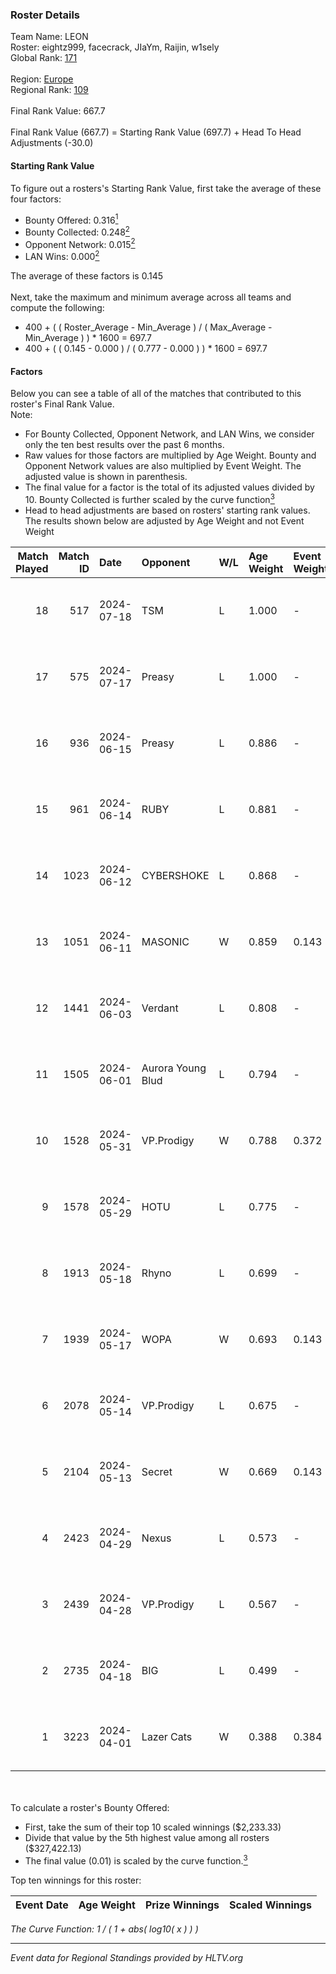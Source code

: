 ### Roster Details<br />
Team Name: LEON<br />
Roster: eightz999, facecrack, JIaYm, Raijin, w1sely<br />
Global Rank: [171](../standings_global.md)<br />
<br />
Region: [Europe]( ../standings_europe.md)<br />
Regional Rank: [109]( ../standings_europe.md)<br />
<br />
Final Rank Value:  667.7<br />
<br />
Final Rank Value (667.7) = Starting Rank Value (697.7) + Head To Head Adjustments (-30.0)<br />

#### Starting Rank Value<br />
To figure out a rosters's Starting Rank Value, first take the average of these four factors:<br />
- Bounty Offered: 0.316[<sup>1</sup>](#table2)
- Bounty Collected: 0.248[<sup>2</sup>](#table1)
- Opponent Network: 0.015[<sup>2</sup>](#table1)
- LAN Wins: 0.000[<sup>2</sup>](#table1)

The average of these factors is 0.145<br />
<br />
Next, take the maximum and minimum average across all teams and compute the following:<br />
- 400 + ( ( Roster_Average - Min_Average ) / ( Max_Average - Min_Average ) ) * 1600 = 697.7
- 400 + ( ( 0.145 - 0.000 ) / ( 0.777 - 0.000 ) ) * 1600 = 697.7


#### Factors<br />
Below you can see a table of all of the matches that contributed to this roster's Final Rank Value.<br />
Note:<br />

- For Bounty Collected, Opponent Network, and LAN Wins, we consider only the ten best results over the past 6 months.
- Raw values for those factors are multiplied by Age Weight. Bounty and Opponent Network values are also multiplied by Event Weight. The adjusted value is shown in parenthesis.
- The final value for a factor is the total of its adjusted values divided by 10. Bounty Collected is further scaled by the curve function[<sup>3</sup>](#curveFunction)
- Head to head adjustments are based on rosters' starting rank values. The results shown below are adjusted by Age Weight and not Event Weight
<span id="table1"></span><br />


| Match Played | Match ID | Date       | Opponent          | W/L | Age Weight | Event Weight | Bounty Collected | Opponent Network | LAN Wins  | H2H Adj. | Roster                                      |
| -: | -: | :- | :- | :- | :- | :- | :- | :- | :- | -: | :- |
|           18 |      517 | 2024-07-18 | TSM               | L   | 1.000      | -            | -                | -                | -         |    -3.48 | eightz999, facecrack, JIaYm, Raijin, w1sely |
|           17 |      575 | 2024-07-17 | Preasy            | L   | 1.000      | -            | -                | -                | -         |   -11.26 | eightz999, facecrack, JIaYm, Raijin, w1sely |
|           16 |      936 | 2024-06-15 | Preasy            | L   | 0.886      | -            | -                | -                | -         |    -9.87 | eightz999, facecrack, JIaYm, Raijin, w1sely |
|           15 |      961 | 2024-06-14 | RUBY              | L   | 0.881      | -            | -                | -                | -         |    -6.47 | eightz999, facecrack, JIaYm, Raijin, w1sely |
|           14 |     1023 | 2024-06-12 | CYBERSHOKE        | L   | 0.868      | -            | -                | -                | -         |    -7.00 | eightz999, facecrack, JIaYm, Raijin, w1sely |
|           13 |     1051 | 2024-06-11 | MASONIC           | W   | 0.859      | 0.143        | 0.009 (0.001)    | 0.086 (0.011)    | 0 (0.000) |    16.46 | eightz999, facecrack, JIaYm, Raijin, w1sely |
|           12 |     1441 | 2024-06-03 | Verdant           | L   | 0.808      | -            | -                | -                | -         |    -5.72 | eightz999, facecrack, JIaYm, Raijin, w1sely |
|           11 |     1505 | 2024-06-01 | Aurora Young Blud | L   | 0.794      | -            | -                | -                | -         |    -8.23 | eightz999, facecrack, JIaYm, Raijin, w1sely |
|           10 |     1528 | 2024-05-31 | VP.Prodigy        | W   | 0.788      | 0.372        | 0.026 (0.008)    | 0.405 (0.119)    | 0 (0.000) |    19.48 | eightz999, facecrack, JIaYm, Raijin, w1sely |
|            9 |     1578 | 2024-05-29 | HOTU              | L   | 0.775      | -            | -                | -                | -         |   -12.64 | eightz999, facecrack, JIaYm, Raijin, w1sely |
|            8 |     1913 | 2024-05-18 | Rhyno             | L   | 0.699      | -            | -                | -                | -         |    -3.50 | eightz999, facecrack, JIaYm, Raijin, w1sely |
|            7 |     1939 | 2024-05-17 | WOPA              | W   | 0.693      | 0.143        | 0.001 (0.000)    | 0.127 (0.013)    | 0 (0.000) |     8.82 | eightz999, facecrack, JIaYm, Raijin, w1sely |
|            6 |     2078 | 2024-05-14 | VP.Prodigy        | L   | 0.675      | -            | -                | -                | -         |    -5.58 | eightz999, facecrack, JIaYm, Raijin, w1sely |
|            5 |     2104 | 2024-05-13 | Secret            | W   | 0.669      | 0.143        | 0.000 (0.000)    | 0.060 (0.006)    | 0 (0.000) |     6.55 | eightz999, facecrack, JIaYm, Raijin, w1sely |
|            4 |     2423 | 2024-04-29 | Nexus             | L   | 0.573      | -            | -                | -                | -         |    -5.39 | eightz999, facecrack, JIaYm, Raijin, w1sely |
|            3 |     2439 | 2024-04-28 | VP.Prodigy        | L   | 0.567      | -            | -                | -                | -         |    -4.87 | eightz999, facecrack, JIaYm, Raijin, w1sely |
|            2 |     2735 | 2024-04-18 | BIG               | L   | 0.499      | -            | -                | -                | -         |    -0.81 | eightz999, facecrack, JIaYm, Raijin, w1sely |
|            1 |     3223 | 2024-04-01 | Lazer Cats        | W   | 0.388      | 0.384        | 0.002 (0.000)    | 0.000 (0.000)    | 0 (0.000) |     3.54 | eightz999, facecrack, JIaYm, Raijin, w1sely |

<br />
<span id="table2"></span><br />
To calculate a roster's Bounty Offered:<br />

- First, take the sum of their top 10 scaled winnings ($2,233.33)
- Divide that value by the 5th highest value among all rosters ($327,422.13)
- The final value (0.01) is scaled by the curve function.[<sup>3</sup>](#curveFunction)

Top ten winnings for this roster:<br />

| Event Date | Age Weight | Prize Winnings | Scaled Winnings |
| :- | -: | :- | :- |


<span id="curveFunction"></span>_The Curve Function: 1 / ( 1 + abs( log10( x ) ) )_<br />

---
_Event data for Regional Standings provided by HLTV.org_<br />
